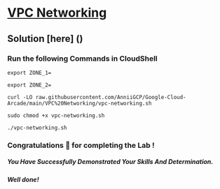 # [VPC Networking](https://www.cloudskillsboost.google/course_templates/50/labs/485519)

## Solution [here] ()

### Run the following Commands in CloudShell
```
export ZONE_1=
```
```
export ZONE_2=
```
```
curl -LO raw.githubusercontent.com/AnniiGCP/Google-Cloud-Arcade/main/VPC%20Networking/vpc-networking.sh

sudo chmod +x vpc-networking.sh

./vpc-networking.sh
```

### Congratulations 🎉 for completing the Lab !

##### *You Have Successfully Demonstrated Your Skills And Determination.*

#### *Well done!*

 

 
